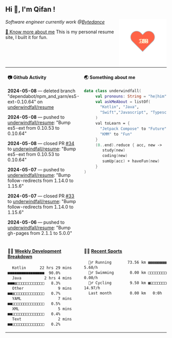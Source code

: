  <h2> Hi 👋, I'm Qifan ! </h2>
 <a href="https://github.com/underwindfall/iBeats"><img align="right" width="150px" src="https://raw.githubusercontent.com/underwindfall/iBeats/main/files/heart.svg"/></a>
 <p><em>Software engineer currently work @<a href="https://www.bytedance.com/en/">Bytedance</a></em></p>
 <p><a href="https://qifanyang.com/resume" target="_blank"> 🔭 Know more about me</a> This is my personal resume site, I built it for fun.</p>
 <table width="960px"><tr><td valign="top" width="50%">

  #### 📷 Github Activity
  <!-- githubActivity starts -->
**2024-05-08** — deleted branch "dependabot/npm_and_yarn/es5-ext-0.10.64" on [underwindfall/resume](https://api.github.com/repos/underwindfall/resume)

**2024-05-08** — pushed to [underwindfall/resume](https://api.github.com/repos/underwindfall/resume): "Bump es5-ext from 0.10.53 to 0.10.64"

**2024-05-08** — closed PR [#34](https://api.github.com/repos/underwindfall/resume/pulls/34) to [underwindfall/resume](https://api.github.com/repos/underwindfall/resume): "Bump es5-ext from 0.10.53 to 0.10.64"

**2024-05-07** — pushed to [underwindfall/resume](https://api.github.com/repos/underwindfall/resume): "Bump follow-redirects from 1.14.0 to 1.15.6"

**2024-05-07** — closed PR [#33](https://api.github.com/repos/underwindfall/resume/pulls/33) to [underwindfall/resume](https://api.github.com/repos/underwindfall/resume): "Bump follow-redirects from 1.14.0 to 1.15.6"

**2024-05-06** — pushed to [underwindfall/resume](https://api.github.com/repos/underwindfall/resume): "Bump gh-pages from 2.1.1 to 5.0.0"
  <!-- githubActivity ends -->
  </td><td valign="top" width="50%">

  #### 🌏 Something about me
  <!-- profile starts -->
  ```kotlin
  data class underwindfall(
       val pronouns: String = "he|him",
       val askMeAbout = listOf(
         "Kotlin", "Java",
         "Swift","Javascript", "Typescript"
       )
       val toLearn = {
         "Jetpack Compose" to "Future",
         "KMM" to "Fun"
       }
       (0..end).reduce { acc, new ->
          study(new)
          coding(new)
          sumUp(acc) + haveFun(new)
       }
  )
  ```
  <!-- profile ends -->
  </td></tr><tr><td valign="top" width="50%">
  
  #### 🏊‍♂️ <a href="https://gist.github.com/underwindfall/377ee88ba1fabd1e93516e48ca9c61eb" target="_blank">Weekly Development Breakdown</a>
   <!-- codeTime starts -->
   ```text
     Kotlin      22 hrs 29 mins  ■■■■■■■■■■■■■■■■  90.0%
     Java          2 hrs 4 mins  ■■■▥□□□□□□□□□□□□   8.3%
     Other               9 mins  ■■▥□□□□□□□□□□□□□   0.7%
     YAML                7 mins  ■■◱□□□□□□□□□□□□□   0.5%
     XML                 5 mins  ■■◱□□□□□□□□□□□□□   0.4%
     Text                2 mins  ■■◱□□□□□□□□□□□□□   0.2%
   ```
   <!-- codeTime starts -->
   </td>
   <td valign="top" width="50%">

   #### 🤾‍♂️ <a href="https://gist.github.com/underwindfall/76198d6f6918f9f94d022c8ad881f98b" target="_blank">Recent Sports</a>

   <!-- Sports starts -->
   ```text
     ‍🏃‍♂️ Running       73.56 km ▩▩▩▩▩▩▩▩▩▩▨□  5.60/h
     🏊‍♂️ Swimming       0.00 km □□□□□□□□□□□□  0.00/h
     🚴‍♂️ Cycling        9.50 km ▩◱□□□□□□□□□□ 14.97/h
     Last month        0.00 km   0:0h
   ```
   <!-- Sports ends -->
   </td></tr></table>